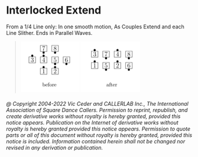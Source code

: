 
# Interlocked Extend 

From a 1/4 Line only: In one smooth motion,
As Couples Extend and each Line Slither.
Ends in Parallel Waves.

>
> ![alt](interlocked_extend-1.png)
> ![alt](interlocked_extend-2.png)
>

###### @ Copyright 2004-2022 Vic Ceder and CALLERLAB Inc., The International Association of Square Dance Callers. Permission to reprint, republish, and create derivative works without royalty is hereby granted, provided this notice appears. Publication on the Internet of derivative works without royalty is hereby granted provided this notice appears. Permission to quote parts or all of this document without royalty is hereby granted, provided this notice is included. Information contained herein shall not be changed nor revised in any derivation or publication.